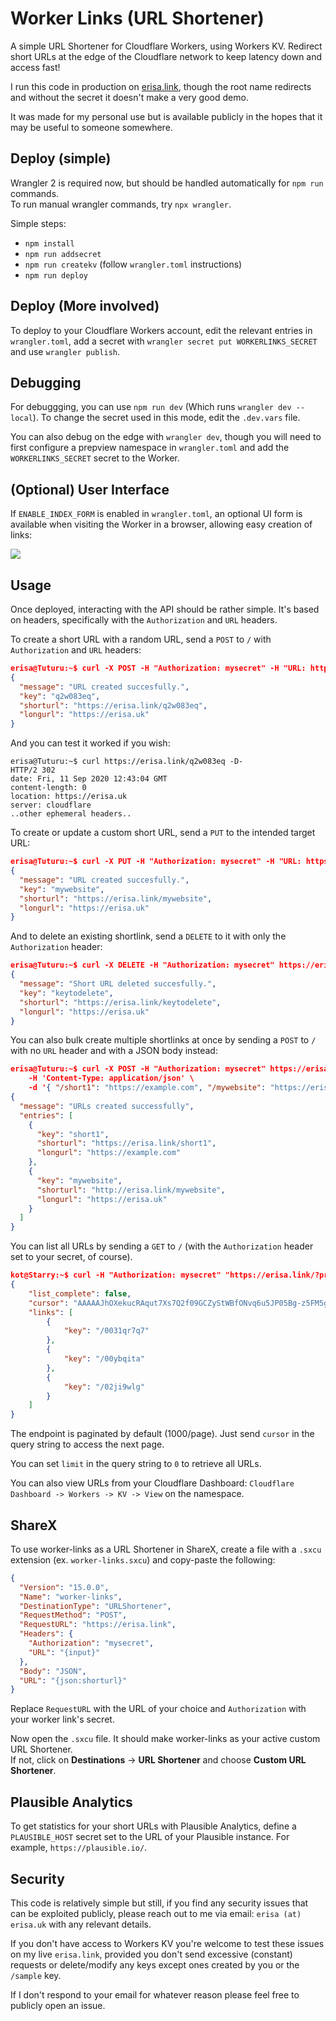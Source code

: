 # Worker Links (URL Shortener)

A simple URL Shortener for Cloudflare Workers, using Workers KV. Redirect short URLs at the edge of the Cloudflare network to keep latency down and access fast!

I run this code in production on [erisa.link](https://erisa.link/example), though the root name redirects and without the secret it doesn't make a very good demo.

It was made for my personal use but is available publicly in the hopes that it may be useful to someone somewhere.

## Deploy (simple)

Wrangler 2 is required now, but should be handled automatically for `npm run` commands.  
To run manual wrangler commands, try `npx wrangler`.

Simple steps:

- `npm install`
- `npm run addsecret`
- `npm run createkv` (follow `wrangler.toml` instructions)
- `npm run deploy`

## Deploy (More involved)

To deploy to your Cloudflare Workers account, edit the relevant entries in `wrangler.toml`, add a secret with `wrangler secret put WORKERLINKS_SECRET` and use `wrangler publish`.

## Debugging

For debuggging, you can use `npm run dev` (Which runs `wrangler dev --local`). To change the secret used in this mode, edit the `.dev.vars` file.

You can also debug on the edge with `wrangler dev`, though you will need to first configure a prepview namespace in `wrangler.toml` and add the `WORKERLINKS_SECRET` secret to the Worker.

## (Optional) User Interface

If `ENABLE_INDEX_FORM` is enabled in `wrangler.toml`, an optional UI form is available when visiting the Worker in a browser, allowing easy creation of links:

![](https://up.erisa.uk/firefox_GPuOu50qKC.png)

## Usage

Once deployed, interacting with the API should be rather simple. It's based on headers, specifically with the `Authorization` and `URL` headers.

To create a short URL with a random URL, send a `POST` to `/` with `Authorization` and `URL` headers:

```json
erisa@Tuturu:~$ curl -X POST -H "Authorization: mysecret" -H "URL: https://erisa.uk" https://erisa.link/
{
  "message": "URL created succesfully.",
  "key": "q2w083eq",
  "shorturl": "https://erisa.link/q2w083eq",
  "longurl": "https://erisa.uk"
}
```

And you can test it worked if you wish:

```http
erisa@Tuturu:~$ curl https://erisa.link/q2w083eq -D-
HTTP/2 302
date: Fri, 11 Sep 2020 12:43:04 GMT
content-length: 0
location: https://erisa.uk
server: cloudflare
..other ephemeral headers..
```

To create or update a custom short URL, send a `PUT` to the intended target URL:

```json
erisa@Tuturu:~$ curl -X PUT -H "Authorization: mysecret" -H "URL: https://erisa.uk" https://erisa.link/mywebsite
{
  "message": "URL created succesfully.",
  "key": "mywebsite",
  "shorturl": "https://erisa.link/mywebsite",
  "longurl": "https://erisa.uk"
}
```

And to delete an existing shortlink, send a `DELETE` to it with only the `Authorization` header:

```json
erisa@Tuturu:~$ curl -X DELETE -H "Authorization: mysecret" https://erisa.link/keytodelete
{
  "message": "Short URL deleted succesfully.",
  "key": "keytodelete",
  "shorturl": "https://erisa.link/keytodelete",
  "longurl": "https://erisa.uk"
}
```

You can also bulk create multiple shortlinks at once by sending a `POST` to `/` with no `URL` header and with a JSON body instead:

```json
erisa@Tuturu:~$ curl -X POST -H "Authorization: mysecret" https://erisa.link/ \
    -H 'Content-Type: application/json' \
    -d '{ "/short1": "https://example.com", "/mywebsite": "https://erisa.uk" }'
{
  "message": "URLs created successfully",
  "entries": [
    {
      "key": "short1",
      "shorturl": "https://erisa.link/short1",
      "longurl": "https://example.com"
    },
    {
      "key": "mywebsite",
      "shorturl": "http://erisa.link/mywebsite",
      "longurl": "https://erisa.uk"
    }
  ]
}
```

You can list all URLs by sending a `GET` to `/` (with the `Authorization` header set to your secret, of course).

```json
kot@Starry:~$ curl -H "Authorization: mysecret" "https://erisa.link/?prefix=%2F&limit=1"
{
    "list_complete": false,
    "cursor": "AAAAAJhOXekucRAqut7Xs7Q2f09GCZyStWBfONvq6u5JP05Bg-z5FM5gf7krRaDrsvyxqfDuvFWUHIZp2n9OZ7Au92h-x68xwg8-bwerIoPd7fesG5w-ZB6f6oXopZHNXDCscmVUQ0OIaDEOx_6pruyEcCKfD3WpOstj6lO_sYJG_zQKdBgmYvLoMFQpK-cK7t8mCLWQA2t351xc9sJ08SM0JniY73t7bOdSxF3ADVTV6ihMSti0Z6svhpknfCn9VHjT",
    "links": [
        {
            "key": "/0031qr7q7"
        },
        {
            "key": "/00ybqita"
        },
        {
            "key": "/02ji9wlg"
        }
    ]
}
```

The endpoint is paginated by default (1000/page). Just send `cursor` in the query string to access the next page.

You can set `limit` in the query string to `0` to retrieve all URLs.

You can also view URLs from your Cloudflare Dashboard:
`Cloudflare Dashboard -> Workers -> KV -> View` on the namespace.

## ShareX

To use worker-links as a URL Shortener in ShareX, create a file with a `.sxcu` extension (ex. `worker-links.sxcu`) and copy-paste the following:

```json
{
  "Version": "15.0.0",
  "Name": "worker-links",
  "DestinationType": "URLShortener",
  "RequestMethod": "POST",
  "RequestURL": "https://erisa.link",
  "Headers": {
    "Authorization": "mysecret",
    "URL": "{input}"
  },
  "Body": "JSON",
  "URL": "{json:shorturl}"
}
```

Replace `RequestURL` with the URL of your choice and `Authorization` with your worker link's secret.

Now open the `.sxcu` file. It should make worker-links as your active custom URL Shortener.  
If not, click on **Destinations** -> **URL Shortener** and choose **Custom URL Shortener**.

## Plausible Analytics

To get statistics for your short URLs with Plausible Analytics, define a `PLAUSIBLE_HOST` secret set to the URL of your Plausible instance. For example, `https://plausible.io/`.

## Security

This code is relatively simple but still, if you find any security issues that can be exploited publicly, please reach out to me via email: `erisa (at) erisa.uk` with any relevant details.

If you don't have access to Workers KV you're welcome to test these issues on my live `erisa.link`, provided you don't send excessive (constant) requests or delete/modify any keys except ones created by you or the `/sample` key.

If I don't respond to your email for whatever reason please feel free to publicly open an issue.
